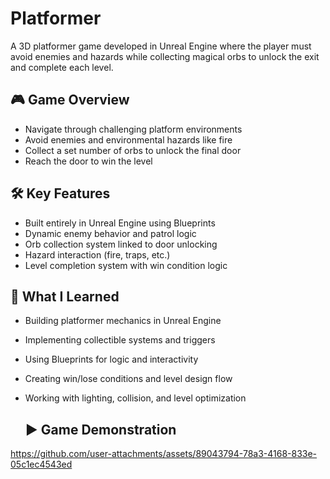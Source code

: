 # Platformer

A 3D platformer game developed in Unreal Engine where the player must avoid enemies and hazards while collecting magical orbs to unlock the exit and complete each level.

## 🎮 Game Overview

- Navigate through challenging platform environments
- Avoid enemies and environmental hazards like fire
- Collect a set number of orbs to unlock the final door
- Reach the door to win the level

## 🛠️ Key Features

- Built entirely in Unreal Engine using Blueprints
- Dynamic enemy behavior and patrol logic
- Orb collection system linked to door unlocking
- Hazard interaction (fire, traps, etc.)
- Level completion system with win condition logic

## 🧠 What I Learned

- Building platformer mechanics in Unreal Engine
- Implementing collectible systems and triggers
- Using Blueprints for logic and interactivity
- Creating win/lose conditions and level design flow
- Working with lighting, collision, and level optimization

  ## ▶️ Game Demonstration

https://github.com/user-attachments/assets/89043794-78a3-4168-833e-05c1ec4543ed
  
